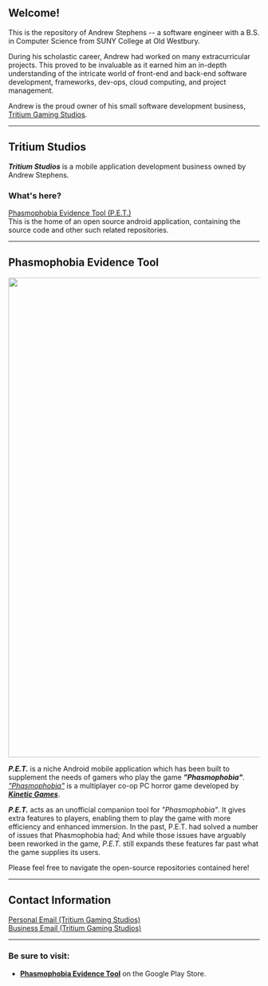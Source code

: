 <h2>Welcome!</h2>

<p>This is the repository of Andrew Stephens -- a software engineer with a B.S. in Computer Science from SUNY College at Old Westbury.</p>
<p>During his scholastic career, Andrew had worked on many extracurricular projects. This proved to be invaluable as it earned him an in-depth understanding of the intricate world of front-end and back-end software development, frameworks, dev-ops, cloud computing, and project management.</p>

Andrew is the proud owner of his small software development business, [Tritium Gaming Studios](#tritium-gaming-studios).

<hr/>

## Tritium Studios
<p><b><em>Tritium Studios</em></b> is a mobile application development business owned by Andrew Stephens.</p>

### What's here?
[Phasmophobia Evidence Tool (P.E.T.)](#phasmophobia-evidence-tool) 
<br/>This is the home of an open source android application, containing the source code and other such related repositories.

<hr/>

## Phasmophobia Evidence Tool


<img style="width:100vw;" src="https://media.giphy.com/media/METv4JhJVasfcYTAk5/giphy.gif"/>

<b><em>P.E.T.</em></b> is a niche Android mobile application which has been built to supplement the needs of gamers who play the game <b><em>"Phasmophobia"</em></b>. [<em>"Phasmophobia"</em>](https://store.steampowered.com/app/739630/Phasmophobia/) is a multiplayer co-op PC horror game developed by [<b><em>Kinetic Games</em></b>](https://kineticgames.co.uk/).

<em><b>P.E.T.</b></em> acts as an unofficial companion tool for <em>"Phasmophobia"</em>. It gives extra features to players, enabling them to play the game with more efficiency and enhanced immersion. In the past, P.E.T. had solved a number of issues that Phasmophobia had; And while those issues have arguably been reworked in the game, <em>P.E.T.</em> still expands these features far past what the game supplies its users.

Please feel free to navigate the open-source repositories contained here!

<hr/>

## Contact Information
[Personal Email (Tritium Gaming Studios)](mailto:stephensandrewryan@@gmail.com?subject=Github%20Personal%20Inquiry) <br/>
[Business Email (Tritium Gaming Studios)](mailto:TritiumGamingStudios@gmail.com?subject=Github%20Business%20Inquiry)

<hr/>

### Be sure to visit:
<ul>
  <li><a href="https://play.google.com/store/apps/details?id=com.TritiumGaming.phasmophobiaevidencepicker&pli=1"><b>Phasmophobia Evidence Tool</b></a> on the Google Play Store.</li>
</ul>
  
